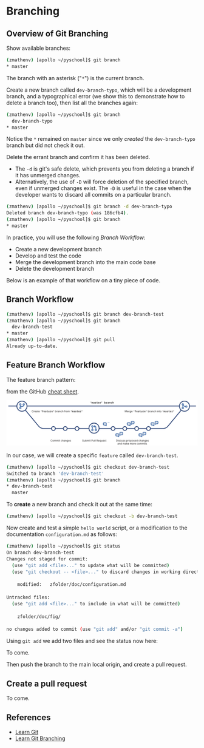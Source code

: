 # Branching

## Overview of Git Branching

Show available branches:

```bash
(zmathenv) [apollo ~/pyschool]$ git branch
* master
```

The branch with an asterisk ("`*`") is the current branch.

Create a new branch called `dev-branch-typo`, which will be a development branch, 
and a typographical error (we show this to demonstrate how to delete a branch too), 
then list all the branches again:

```bash
(zmathenv) [apollo ~/pyschool]$ git branch
  dev-branch-typo
* master
```

Notice the `*` remained on `master` since we only *created* the `dev-branch-typo`
branch but did not check it out. 

Delete the errant branch and confirm it has been deleted.  

* The `-d` is git's safe delete, which prevents you from deleting 
a branch if it has unmerged changes.  
* Alternatively, the use of `-D` will force deletion of the specified branch, even if 
unmerged changes exist.  The `-D` is useful in the case when the developer wants 
to discard all commits on a particular branch.

```bash
(zmathenv) [apollo ~/pyschool]$ git branch -d dev-branch-typo
Deleted branch dev-branch-typo (was 186cfb4).
(zmathenv) [apollo ~/pyschool]$ git branch
* master
```

In practice, you will use the following *Branch Workflow*:

* Create a new development branch
* Develop and test the code
* Merge the development branch into the main code base
* Delete the development branch

Below is an example of that workflow on a tiny piece of code.

## Branch Workflow

```bash
(zmathenv) [apollo ~/pyschool]$ git branch dev-branch-test
(zmathenv) [apollo ~/pyschool]$ git branch
  dev-branch-test
* master
(zmathenv) [apollo ~/pyschool]$ git pull
Already up-to-date.
```

## Feature Branch Workflow

The feature branch pattern:

from the GitHub [cheat sheet](https://training.github.com/downloads/github-git-cheat-sheet.pdf).

![branching](fig/branching.svg)

In our case, we will create a specific `feature` called `dev-branch-test`.

```bash
(zmathenv) [apollo ~/pyschool]$ git checkout dev-branch-test
Switched to branch 'dev-branch-test'
(zmathenv) [apollo ~/pyschool]$ git branch
* dev-branch-test
  master
```

To **create** a new branch and check it out at the same time:

```bash
(zmathenv) [apollo ~/pyschool]$ git checkout -b dev-branch-test
```

Now create and test a simple `hello world` script, or a modification to the
documentation `configuration.md` as follows:

```bash
(zmathenv) [apollo ~/pyschool]$ git status
On branch dev-branch-test
Changes not staged for commit:
  (use "git add <file>..." to update what will be committed)
  (use "git checkout -- <file>..." to discard changes in working directory)

    modified:   zfolder/doc/configuration.md

Untracked files:
  (use "git add <file>..." to include in what will be committed)

    zfolder/doc/fig/

no changes added to commit (use "git add" and/or "git commit -a")
```

Using `git add` we add two files and see the status now here:

To come.

Then push the branch to the main local origin, and create a pull request.
 
## Create a pull request

To come.

## References

* [Learn Git](https://try.github.io/)
* [Learn Git Branching](https://learngitbranching.js.org/)
